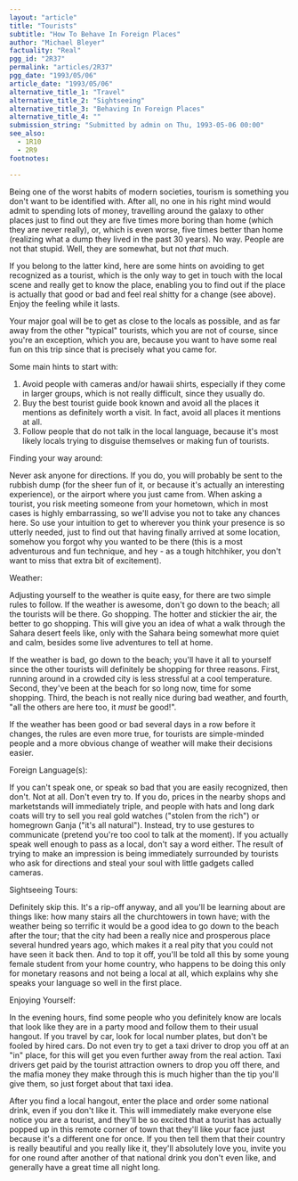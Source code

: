 ```yaml
---
layout: "article"
title: "Tourists"
subtitle: "How To Behave In Foreign Places"
author: "Michael Bleyer"
factuality: "Real"
pgg_id: "2R37"
permalink: "articles/2R37"
pgg_date: "1993/05/06"
article_date: "1993/05/06"
alternative_title_1: "Travel"
alternative_title_2: "Sightseeing"
alternative_title_3: "Behaving In Foreign Places"
alternative_title_4: ""
submission_string: "Submitted by admin on Thu, 1993-05-06 00:00"
see_also:
  - 1R10
  - 2R9
footnotes: 

---
```

<div>
<p>Being one of the worst habits of modern societies, tourism is something you don't want to be identified with. After all, no one in his right mind would admit to spending lots of money, travelling around the galaxy to other places just to find out they are five times more boring than home (which they are never really), or, which is even worse, five times better than home (realizing what a dump they lived in the past 30 years). No way. People are not that stupid. Well, they are somewhat, but not <em>that</em> much.</p>
<p>If you belong to the latter kind, here are some hints on avoiding to get recognized as a tourist, which is the only way to get in touch with the local scene and really get to know the place, enabling you to find out if the place is actually that good or bad and feel real shitty for a change (see above). Enjoy the feeling while it lasts.</p>
<p>Your major goal will be to get as close to the locals as possible, and as far away from the other "typical" tourists, which you are not of course, since you're an exception, which you are, because you want to have some real fun on this trip since that is precisely what you came for.</p>
<p>Some main hints to start with:</p>
<ol>
<li value="1">Avoid people with cameras and/or hawaii shirts, especially if they come in larger groups, which is not really difficult, since they usually do.</li>
<li value="2">Buy the best tourist guide book known and avoid all the places it mentions as definitely worth a visit. In fact, avoid all places it mentions at all.</li>
<li value="3">Follow people that do not talk in the local language, because it's most likely locals trying to disguise themselves or making fun of tourists.</li>
</ol>
<p>Finding your way around:</p>
<p>Never ask anyone for directions. If you do, you will probably be sent to the rubbish dump (for the sheer fun of it, or because it's actually an interesting experience), or the airport where you just came from. When asking a tourist, you risk meeting someone from your hometown, which in most cases is highly embarrassing, so we'll advise you not to take any chances here. So use your intuition to get to wherever you think your presence is so utterly needed, just to find out that having finally arrived at some location, somehow you forgot why you wanted to be there (this is a most adventurous and fun technique, and hey - as a tough hitchhiker, you don't want to miss that extra bit of excitement).</p>
<p>Weather:</p>
<p>Adjusting yourself to the weather is quite easy, for there are two simple rules to follow. If the weather is awesome, don't go down to the beach; all the tourists will be there. Go shopping. The hotter and stickier the air, the better to go shopping. This will give you an idea of what a walk through the Sahara desert feels like, only with the Sahara being somewhat more quiet and calm, besides some live adventures to tell at home.</p>
<p>If the weather is bad, go down to the beach; you'll have it all to yourself since the other tourists will definitely be shopping for three reasons. First, running around in a crowded city is less stressful at a cool temperature. Second, they've been at the beach for so long now, time for some shopping. Third, the beach is not really nice during bad weather, and fourth, "all the others are here too, it <em>must</em> be good!".</p>
<p>If the weather has been good or bad several days in a row before it changes, the rules are even more true, for tourists are simple-minded people and a more obvious change of weather will make their decisions easier.</p>
<p>Foreign Language(s):</p>
<p>If you can't speak one, or speak so bad that you are easily recognized, then don't. Not at all. Don't even try to. If you do, prices in the nearby shops and marketstands will immediately triple, and people with hats and long dark coats will try to sell you real gold watches ("stolen from the rich") or homegrown Ganja ("it's all natural"). Instead, try to use gestures to communicate (pretend you're too cool to talk at the moment). If you actually speak well enough to pass as a local, don't say a word either. The result of trying to make an impression is being immediately surrounded by tourists who ask for directions and steal your soul with little gadgets called cameras.</p>
<p>Sightseeing Tours:</p>
<p>Definitely skip this. It's a rip-off anyway, and all you'll be learning about are things like: how many stairs all the churchtowers in town have; with the weather being so terrific it would be a good idea to go down to the beach after the tour; that the city had been a really nice and prosperous place several hundred years ago, which makes it a real pity that you could not have seen it back then. And to top it off, you'll be told all this by some young female student from your home country, who happens to be doing this only for monetary reasons and not being a local at all, which explains why she speaks your language so well in the first place.</p>
<p>Enjoying Yourself:</p>
<p>In the evening hours, find some people who you definitely know are locals that look like they are in a party mood and follow them to their usual hangout. If you travel by car, look for local number plates, but don't be fooled by hired cars. Do not even try to get a taxi driver to drop you off at an "in" place, for this will get you even further away from the real action. Taxi drivers get paid by the tourist attraction owners to drop you off there, and the mafia money they make through this is much higher than the tip you'll give them, so just forget about that taxi idea.</p>
<p>After you find a local hangout, enter the place and order some national drink, even if you don't like it. This will immediately make everyone else notice you are a tourist, and they'll be so excited that a tourist has actually popped up in this remote corner of town that they'll like your face just because it's a different one for once. If you then tell them that their country is really beautiful and you really like it, they'll absolutely love you, invite you for one round after another of that national drink you don't even like, and generally have a great time all night long.</p>
</div>
